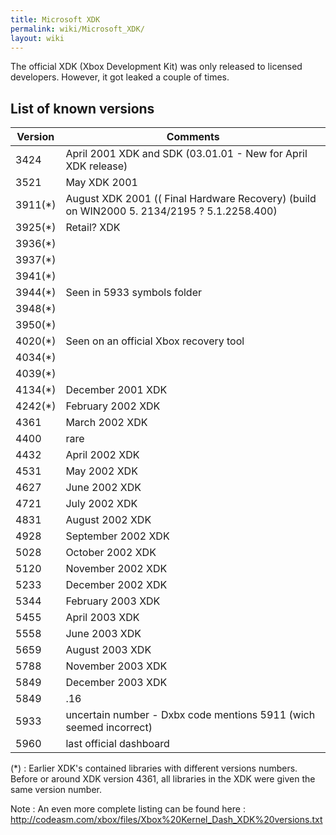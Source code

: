 ```yaml
---
title: Microsoft XDK
permalink: wiki/Microsoft_XDK/
layout: wiki
---
```


The official XDK (Xbox Development Kit) was only released to licensed
developers. However, it got leaked a couple of times.

List of known versions
----------------------

| Version  | Comments                                                                                   |
|----------|--------------------------------------------------------------------------------------------|
| 3424     | April 2001 XDK and SDK (03.01.01 - New for April XDK release)                              |
| 3521     | May XDK 2001                                                                               |
| 3911(\*) | August XDK 2001 (( Final Hardware Recovery) (build on WIN2000 5. 2134/2195 ? 5.1.2258.400) |
| 3925(\*) | Retail? XDK                                                                                |
| 3936(\*) |                                                                                            |
| 3937(\*) |                                                                                            |
| 3941(\*) |                                                                                            |
| 3944(\*) | Seen in 5933 symbols folder                                                                |
| 3948(\*) |                                                                                            |
| 3950(\*) |                                                                                            |
| 4020(\*) | Seen on an official Xbox recovery tool                                                     |
| 4034(\*) |                                                                                            |
| 4039(\*) |                                                                                            |
| 4134(\*) | December 2001 XDK                                                                          |
| 4242(\*) | February 2002 XDK                                                                          |
| 4361     | March 2002 XDK                                                                             |
| 4400     | rare                                                                                       |
| 4432     | April 2002 XDK                                                                             |
| 4531     | May 2002 XDK                                                                               |
| 4627     | June 2002 XDK                                                                              |
| 4721     | July 2002 XDK                                                                              |
| 4831     | August 2002 XDK                                                                            |
| 4928     | September 2002 XDK                                                                         |
| 5028     | October 2002 XDK                                                                           |
| 5120     | November 2002 XDK                                                                          |
| 5233     | December 2002 XDK                                                                          |
| 5344     | February 2003 XDK                                                                          |
| 5455     | April 2003 XDK                                                                             |
| 5558     | June 2003 XDK                                                                              |
| 5659     | August 2003 XDK                                                                            |
| 5788     | November 2003 XDK                                                                          |
| 5849     | December 2003 XDK                                                                          |
| 5849     | .16                                                                                        |
| 5933     | uncertain number - Dxbx code mentions 5911 (wich seemed incorrect)                         |
| 5960     | last official dashboard                                                                    |

(\*) : Earlier XDK's contained libraries with different versions
numbers. Before or around XDK version 4361, all libraries in the XDK
were given the same version number.

Note : An even more complete listing can be found here :
<http://codeasm.com/xbox/files/Xbox%20Kernel_Dash_XDK%20versions.txt>
